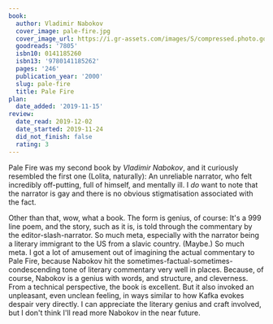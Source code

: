 ```yaml
---
book:
  author: Vladimir Nabokov
  cover_image: pale-fire.jpg
  cover_image_url: https://i.gr-assets.com/images/S/compressed.photo.goodreads.com/books/1388155863l/7805._SX98_.jpg
  goodreads: '7805'
  isbn10: 0141185260
  isbn13: '9780141185262'
  pages: '246'
  publication_year: '2000'
  slug: pale-fire
  title: Pale Fire
plan:
  date_added: '2019-11-15'
review:
  date_read: 2019-12-02
  date_started: 2019-11-24
  did_not_finish: false
  rating: 3
---
```


Pale Fire was my second book by *Vladimir Nabokov*, and it curiously resembled the first one (Lolita, naturally): An unreliable narrator, who felt incredibly off-putting, full of himself, and mentally ill. I *do* want to note that the narrator is gay and there is no obvious stigmatisation associated with the fact.

Other than that, wow, what a book. The form is genius, of course: It's a 999 line poem, and the story, such as it is, is told through the commentary by the editor-slash-narrator. So much meta, especially with the narrator being a literary immigrant to the US from a slavic country. (Maybe.) So much meta.
I got a lot of amusement out of imagining the actual commentary to Pale Fire, because Nabokov hit the sometimes-factual-sometimes-condescending tone of literary commentary very well in places. Because, of course, Nabokov is a genius with words, and structure, and cleverness. From a technical perspective, the book is excellent. But it also invoked an unpleasant, even unclean feeling, in ways similar to how Kafka evokes despair very directly. I can appreciate the literary genius and craft involved, but I don't think I'll read more Nabokov in the near future.
